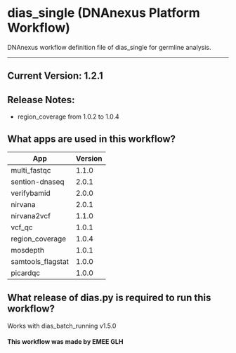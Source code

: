# dias_single (DNAnexus Platform Workflow)
DNAnexus workflow definition file of dias_single for germline analysis.

-------

## Current Version: 1.2.1

## Release Notes:
* region_coverage from 1.0.2 to 1.0.4

## What apps are used in this workflow?

|  App 	| Version  	|
|---	|---	|
|multi_fastqc       |1.1.0|
|sention-dnaseq     |2.0.1|
|verifybamid        |2.0.0|
|nirvana            |2.0.1|
|nirvana2vcf        |1.1.0|
|vcf_qc 	        |1.0.1|  
|region_coverage   	|1.0.4|
|mosdepth           |1.0.1|
|samtools_flagstat  |1.0.0|
|picardqc           |1.0.0|


## What release of dias.py is required to run this workflow?

Works with dias_batch_running v1.5.0



#### This workflow was made by EMEE GLH
